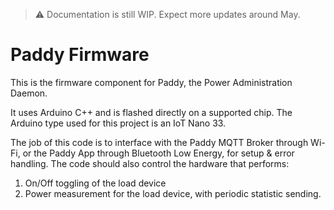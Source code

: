 > ⚠️ Documentation is still WIP. Expect more updates around May.

# Paddy Firmware

This is the firmware component for Paddy, the Power Administration Daemon.

It uses Arduino C++ and is flashed directly on a supported chip. The Arduino type used for this project is an IoT Nano 33.

The job of this code is to interface with the Paddy MQTT Broker through Wi-Fi, or the Paddy App through Bluetooth Low Energy, for setup & error handling. The code should also control the hardware that performs:

1. On/Off toggling of the load device
2. Power measurement for the load device, with periodic statistic sending.